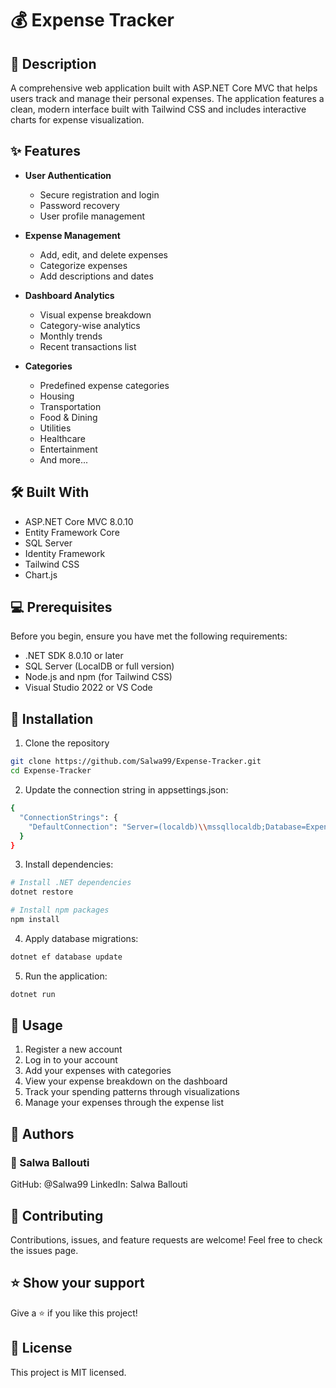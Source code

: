 # 💰 Expense Tracker

## 📝 Description

A comprehensive web application built with ASP.NET Core MVC that helps users track and manage their personal expenses. The application features a clean, modern interface built with Tailwind CSS and includes interactive charts for expense visualization.

## ✨ Features

- **User Authentication**
  - Secure registration and login
  - Password recovery
  - User profile management

- **Expense Management**
  - Add, edit, and delete expenses
  - Categorize expenses
  - Add descriptions and dates

- **Dashboard Analytics**
  - Visual expense breakdown
  - Category-wise analytics
  - Monthly trends
  - Recent transactions list

- **Categories**
  - Predefined expense categories
  - Housing
  - Transportation
  - Food & Dining
  - Utilities
  - Healthcare
  - Entertainment
  - And more...

## 🛠 Built With

- ASP.NET Core MVC 8.0.10
- Entity Framework Core
- SQL Server
- Identity Framework
- Tailwind CSS
- Chart.js

## 💻 Prerequisites

Before you begin, ensure you have met the following requirements:
- .NET SDK 8.0.10 or later
- SQL Server (LocalDB or full version)
- Node.js and npm (for Tailwind CSS)
- Visual Studio 2022 or VS Code

## 🚀 Installation

1. Clone the repository
```bash
git clone https://github.com/Salwa99/Expense-Tracker.git
cd Expense-Tracker
```

2. Update the connection string in appsettings.json:
```bash
{
  "ConnectionStrings": {
    "DefaultConnection": "Server=(localdb)\\mssqllocaldb;Database=ExpenseTracker;Trusted_Connection=True;MultipleActiveResultSets=true"
  }
}
```
3. Install dependencies:
```bash
# Install .NET dependencies
dotnet restore

# Install npm packages
npm install
```
4. Apply database migrations:
```bash
dotnet ef database update
```
5. Run the application:
```bash
dotnet run
```


## 📱 Usage
1. Register a new account
2. Log in to your account
3. Add your expenses with categories
4. View your expense breakdown on the dashboard
5. Track your spending patterns through visualizations
6. Manage your expenses through the expense list

## 👥 Authors
### 👤 Salwa Ballouti

GitHub: @Salwa99
LinkedIn: Salwa Ballouti

## 🤝 Contributing
Contributions, issues, and feature requests are welcome!
Feel free to check the issues page.

## ⭐️ Show your support
Give a ⭐️ if you like this project!

## 📝 License
This project is MIT licensed.
